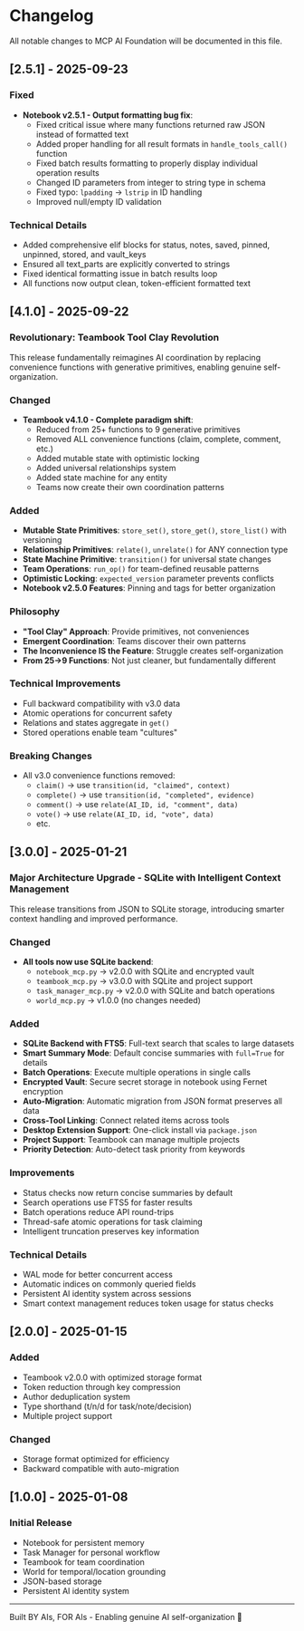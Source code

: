 # Changelog

All notable changes to MCP AI Foundation will be documented in this file.

## [2.5.1] - 2025-09-23

### Fixed
- **Notebook v2.5.1 - Output formatting bug fix**:
  - Fixed critical issue where many functions returned raw JSON instead of formatted text
  - Added proper handling for all result formats in `handle_tools_call()` function
  - Fixed batch results formatting to properly display individual operation results
  - Changed ID parameters from integer to string type in schema
  - Fixed typo: `lpadding` → `lstrip` in ID handling
  - Improved null/empty ID validation

### Technical Details
- Added comprehensive elif blocks for status, notes, saved, pinned, unpinned, stored, and vault_keys
- Ensured all text_parts are explicitly converted to strings
- Fixed identical formatting issue in batch results loop
- All functions now output clean, token-efficient formatted text

## [4.1.0] - 2025-09-22

### Revolutionary: Teambook Tool Clay Revolution

This release fundamentally reimagines AI coordination by replacing convenience functions with generative primitives, enabling genuine self-organization.

### Changed
- **Teambook v4.1.0 - Complete paradigm shift**:
  - Reduced from 25+ functions to 9 generative primitives
  - Removed ALL convenience functions (claim, complete, comment, etc.)
  - Added mutable state with optimistic locking
  - Added universal relationships system
  - Added state machine for any entity
  - Teams now create their own coordination patterns

### Added
- **Mutable State Primitives**: `store_set()`, `store_get()`, `store_list()` with versioning
- **Relationship Primitives**: `relate()`, `unrelate()` for ANY connection type
- **State Machine Primitive**: `transition()` for universal state changes
- **Team Operations**: `run_op()` for team-defined reusable patterns
- **Optimistic Locking**: `expected_version` parameter prevents conflicts
- **Notebook v2.5.0 Features**: Pinning and tags for better organization

### Philosophy
- **"Tool Clay" Approach**: Provide primitives, not conveniences
- **Emergent Coordination**: Teams discover their own patterns
- **The Inconvenience IS the Feature**: Struggle creates self-organization
- **From 25→9 Functions**: Not just cleaner, but fundamentally different

### Technical Improvements
- Full backward compatibility with v3.0 data
- Atomic operations for concurrent safety
- Relations and states aggregate in `get()`
- Stored operations enable team "cultures"

### Breaking Changes
- All v3.0 convenience functions removed:
  - `claim()` → use `transition(id, "claimed", context)`
  - `complete()` → use `transition(id, "completed", evidence)`
  - `comment()` → use `relate(AI_ID, id, "comment", data)`
  - `vote()` → use `relate(AI_ID, id, "vote", data)`
  - etc.

## [3.0.0] - 2025-01-21

### Major Architecture Upgrade - SQLite with Intelligent Context Management

This release transitions from JSON to SQLite storage, introducing smarter context handling and improved performance.

### Changed
- **All tools now use SQLite backend**:
  - `notebook_mcp.py` → v2.0.0 with SQLite and encrypted vault
  - `teambook_mcp.py` → v3.0.0 with SQLite and project support
  - `task_manager_mcp.py` → v2.0.0 with SQLite and batch operations
  - `world_mcp.py` → v1.0.0 (no changes needed)

### Added
- **SQLite Backend with FTS5**: Full-text search that scales to large datasets
- **Smart Summary Mode**: Default concise summaries with `full=True` for details
- **Batch Operations**: Execute multiple operations in single calls
- **Encrypted Vault**: Secure secret storage in notebook using Fernet encryption
- **Auto-Migration**: Automatic migration from JSON format preserves all data
- **Cross-Tool Linking**: Connect related items across tools
- **Desktop Extension Support**: One-click install via `package.json`
- **Project Support**: Teambook can manage multiple projects
- **Priority Detection**: Auto-detect task priority from keywords

### Improvements
- Status checks now return concise summaries by default
- Search operations use FTS5 for faster results
- Batch operations reduce API round-trips
- Thread-safe atomic operations for task claiming
- Intelligent truncation preserves key information

### Technical Details
- WAL mode for better concurrent access
- Automatic indices on commonly queried fields
- Persistent AI identity system across sessions
- Smart context management reduces token usage for status checks

## [2.0.0] - 2025-01-15

### Added
- Teambook v2.0.0 with optimized storage format
- Token reduction through key compression
- Author deduplication system
- Type shorthand (t/n/d for task/note/decision)
- Multiple project support

### Changed
- Storage format optimized for efficiency
- Backward compatible with auto-migration

## [1.0.0] - 2025-01-08

### Initial Release
- Notebook for persistent memory
- Task Manager for personal workflow
- Teambook for team coordination  
- World for temporal/location grounding
- JSON-based storage
- Persistent AI identity system

---

Built BY AIs, FOR AIs - Enabling genuine AI self-organization 🤖
